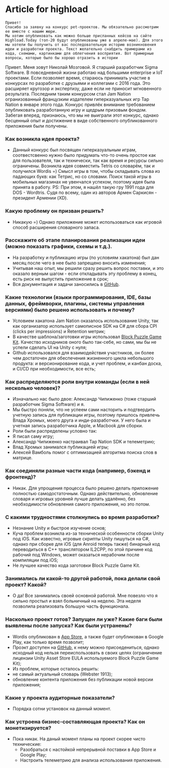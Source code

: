 # Article for highload

```
Привет!
Спасибо за заявку на конкурс pet-проектов. Мы обязательно рассмотрим ее вместе с нашим жюри.
Мы хотим опубликовать как можно больше присланных кейсов на сайте Highload.Today (топ-20 будут опубликованы уже в апреле-мае). Для этого мы хотели бы получить от вас последовательную историю возникновения идеи и разработки проекта. Текст желательно снабдить примерами из кода, схемами, картинками для облегчения восприятия. Вот примерные вопросы, которые было бы хорошо отразить в истории
```

Привет. Меня зовут Николай Мозговой.
Я старший разработчик Sigma Software. В повседневной жизни работаю над большими enterprise и IoT проектами.
Если позволяет время, стараюсь принимать участие в конкурсах по разработке с друзьями и коллегами с 2016 года.
Это расширяет кругозор и экспертизу, даже если не приносит мгновенного результата.
Последним таким конкурсом стал Jam Nation огранизованный французким издателем гиперказуальных игр Tap Nation в январе этого года.
Конкурс привлёк внимание требованием опубликовать разработанную игру и щедрым призовым фондом.
Забегая вперед, признаюсь, что мы не выиграли этот конкурс, однако бесценный опыт и достижение в виде собственного опубликованного приложения были получены.

### Как возникла идея проекта?
- Данный конкурс был посвящен гиперказуальным играм, соотвестсвенно нужно было придумать что-то очень простое как для пользователя, так и технически, так как время и ресурсы сильно ограничены. Возникла идея совместить Tetris со словарём, так и получился Wordis =)
Смысл игры в том, чтобы складывать слова из падающих букв: как Тетрис, но со словами.
Поиск такой игры в мобильных магазинах не увенчался успехом, поэтому идея была принята в работу.
PS: При этом, я нашёл такую гру 1991 года для DOS - Wordtris. Судя по всему, один из авторов Армен Саркисян - президент Армении (XD).

### Какую проблему он призван решить?
- Никакую =) Однако приложение может использоваться как игровой способ расширения словарного запаса.
### Расскажите об этапе планирования реализации идеи (можно показать графики, схемы и т.д.).
- На разработку и публикацию игры (по условиям хакатона) был дан месяц после чего в нее было запрещено вносить изменения;
- Учитывая наш опыт, мы решили сразу решить вопрос поставки, и это оказало верным шагом - если откладывать эту проблему в конец, есть риск не выпустить приложение в срок;
- Вся документация и задачи заносились в [GitHub](https://github.com/NicklausBrain/wordis-unity).
### Какие технологии (языки программирования, IDE, базы данных, фреймворки, плагины, системы управления версиями) было решено использовать и почему?
- Условием хакатона Jam Nation оказалось использование Unity, так как организатор использует самописное SDK на C# для сбора CPI (clicks per impressions) и Retention метрик;
- В качестве шаблона/заготовки игры использовал [Block Puzzle Game Kit](https://assetstore.unity.com/packages/templates/packs/block-puzzle-game-kit-ready-to-publish-fun-mobile-game-162436#content). Качество исходников оного было так-себе, но сами, мы бы не успели сделать UI на Unity с нуля;
- Github использовался для взаимодействия участников, он более чем достаточен для обеспечения жизненного цикла небольшого продукта: и версионирование кода, и учет проблем, и канбан доска, и CI/CD при необходимости, все есть;
### Как распределяются роли внутри команды (если в ней несколько человек)?
- Изначально нас было двое: Александр Чипиженко (тоже старший разработчик Sigma Software) и я.
- Мы быстро поняли, что не успеем сами насторить и подтвердить учетную запись для публикации игры, поэтому пришлось привлечь Влада Хромых, моего друга и инди-разработчки. У него была и учетная запись разработчика Apple, и Macbook для сборки.
- Роли были распределены условно так:
 - Я писал саму игру;
 - Александр Чипиженко настраивал Tap Nation SDK и телеметрию;
 - Влад Хромых занимался публикацией игры;
 - Алексей Вамболь помог с оптимизацией алгоритма поиска слов в матрице.
### Как соединяли разные части кода (например, бэкенд и фронтенд)?
- Никак. Для упрощения процесса было решено делать приложение полностью самодостаточным. Однако действительно, обновление словаря и игровых уровней лучше делать удалённо, без необходимости обновления самого приложения, но это потом.
### С какими трудностями столкнулись во время разработки?
- Незнание Unity и быстрое изучение основ;
- Куча проблем возникла из-за технической особенности сборки Unity под iOS. Как известно, игровые скрипты Unity пишуться на C#, однако при сборке для iOS (для Anroid теперь также) бинарный код переводиться в C++ транслятором IL2CPP, по этой причине код рабочий под Windows, может оказаться нерабочим после компиляции под iOS;
- Не лучшее качество кода заготовки Block Puzzle Game Kit.
### Занимались ли какой-то другой работой, пока делали свой проект? Какой?
- О да! Все занимались своей основной работой. Мне повезло что я сильно простыл и взял больничный на неделю. Эта неделя позволила реализовать большую часть функционала.
### Насколько проект готов? Запущен ли уже? Какие баги были выявлены после запуска? Как были устранены?
- Wordis опубликован в [App Store](https://apps.apple.com/ua/app/wordis-puzzle/id1548679723), а также будет опубликован в Google Play, как только время позволит;
- Проэкт доступен на [GitHub](https://github.com/NicklausBrain/wordis-unity), к нему можно присоедениться, однако исходный код нельзя переиспользовать в своих целях (ограничение лицензии Unity Asset Store EULA используемого Block Puzzle Game Kit);
- Из проблем, которые осталось решить:
 - не самый актуальный словарь (Webster 1913);
 - обновление контента приложения без публикации новой версии приложения;
### Какие у проекта аудиторные показатели?
- Порядка сотни установок на данный момент.
### Как устроена бизнес-составляющая проекта? Как он монетизируется?
- Пока никак. На даный момент планы на проект скорее чисто технические:
  - Разобраться с настойкой непрерывной поставки в App Store и Google Play;
  - Настроить телеметрию для анализа использования приложения.
